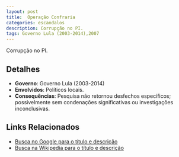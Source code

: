 ```yaml
---
layout: post
title:  Operação Confraria
categories: escandalos
description: Corrupção no PI.
tags: Governo Lula (2003-2014),2007
---
```


Corrupção no PI.

## Detalhes
- **Governo**: Governo Lula (2003-2014)
- **Envolvidos**: Políticos locais.
- **Consequências**: Pesquisa não retornou desfechos específicos; possivelmente sem condenações significativas ou investigações inconclusivas.

## Links Relacionados
- [Busca no Google para o título e descrição](https://www.google.com/search?q=Opera%C3%A7%C3%A3o%20Confraria%20Corrup%C3%A7%C3%A3o%20no%20PI.%20Governo%20Lula%20%282003-2014%29)
- [Busca na Wikipedia para o título e descrição](https://en.wikipedia.org/w/index.php?search=Opera%C3%A7%C3%A3o%20Confraria%20Corrup%C3%A7%C3%A3o%20no%20PI.%20Governo%20Lula%20%282003-2014%29)
